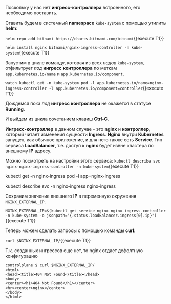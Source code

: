 Поскольку у нас нет **ингресс-контроллера** встроенного, его необходимо поставить. 

Ставить будем в системный **namespace** `kube-system` с помощью утилиты **helm**:

`helm repo add bitnami https://charts.bitnami.com/bitnami`{{execute T1}}

`helm install nginx bitnami/nginx-ingress-controller -n kube-system`{{execute T1}}

Запустим в цикле команду, которая из всех *подов* `kube-system`, отфильтрует *под* **ингресс** **контроллера** по меткам `app.kubernetes.io/name` и `app.kubernetes.io/component`. 

`watch kubectl get -n kube-system pod -l app.kubernetes.io/name=nginx-ingress-controller -l app.kubernetes.io/component=controller`{{execute T1}}

Дождемся пока *под* **ингресс** **контроллера** не окажется в статусе **Running**. 

И выйдем из цикла сочетанием клавиш **Ctrl-C**.

**Ингресс-контроллер** в данном случае - это **nginx** и **контроллер**, который читает изменения сущности **Ingress**. **Nginx** внутри **Kubernetes** запущен, как обычное приложение, и для него также есть **Service**. Тип сервиса **LoadBalancer**, т.е. доступ к **nginx** будет извне кластера по внешнему **IP** адресу.  

Можно посмотреть на настройки этого сервиса:
`kubectl describe svc nginx-nginx-ingress-controller -n kube-system`{{execute T1}}

kubectl get -n nginx-ingress pod -l app=nginx-ingress

kubectl describe svc -n nginx-ingress nginx-ingress


Сохраним значение внешнего **IP** в переменную окружения `NGINX_EXTERNAL_IP`.

`NGINX_EXTERNAL_IP=$(kubectl get service nginx-nginx-ingress-controller -n kube-system -o jsonpath="{.status.loadBalancer.ingress[0].ip}")`{{execute T1}}

Теперь можем сделать запросы с помощью команды **curl**:

`curl $NGINX_EXTERNAL_IP/`{{execute T1}}

Т.к. созданных ингрессов еще нет, то nginx отдает дефолтную конфигурацию

```
controlplane $ curl $NGINX_EXTERNAL_IP/
<html>
<head><title>404 Not Found</title></head>
<body>
<center><h1>404 Not Found</h1></center>
<hr><center>nginx</center>
</body>
</html>
```



